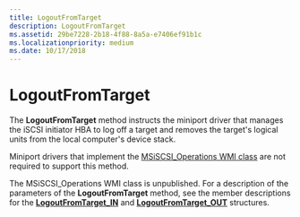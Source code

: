 ```yaml
---
title: LogoutFromTarget
description: LogoutFromTarget
ms.assetid: 29be7228-2b18-4f88-8a5a-e7406ef91b1c
ms.localizationpriority: medium
ms.date: 10/17/2018
---
```


# LogoutFromTarget


The **LogoutFromTarget** method instructs the miniport driver that manages the iSCSI initiator HBA to log off a target and removes the target's logical units from the local computer's device stack.

Miniport drivers that implement the [MSiSCSI\_Operations WMI class](msiscsi-operations-wmi-class.md) are not required to support this method.

The MSiSCSI\_Operations WMI class is unpublished. For a description of the parameters of the **LogoutFromTarget** method, see the member descriptions for the [**LogoutFromTarget\_IN**](https://msdn.microsoft.com/library/windows/hardware/ff562191) and [**LogoutFromTarget\_OUT**](https://msdn.microsoft.com/library/windows/hardware/ff562194) structures.

 

 





